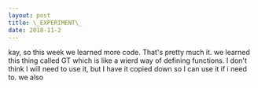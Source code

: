 ```yaml
---
layout: post
title: \_EXPERIMENT\_
date: 2018-11-2
---
```


kay, so this week we learned more code. That's pretty much it. we learned this thing called GT which is like a wierd way of defining functions. I don't think I will need to use it, but I have it copied down so I can use it if i need to. we also
